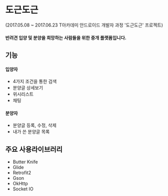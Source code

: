 도근도근 
======
(2017.05.08 ~ 2017.06.23 T아카데미 안드로이드 개발자 과정 '도근도근' 프로젝트)

#### 반려견 입양 및 분양을 희망하는 사람들을 위한 중개 플랫폼입니다.

## 기능
#### 입양자
* 4가지 조건을 통한 검색
* 분양글 상세보기
* 위시리스트
* 채팅

#### 분양자
* 분양글 등록, 수정, 삭제
* 내가 쓴 분양글 목록

## 주요 사용라이브러리
* Butter Knife
* Glide
* Retrofit2
* Gson
* OkHttp
* Socket IO
